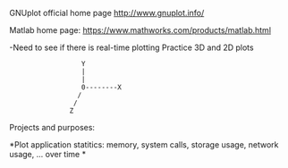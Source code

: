 GNUplot official home page http://www.gnuplot.info/

Matlab home page: https://www.mathworks.com/products/matlab.html

-Need to see if there is real-time plotting
Practice 3D and 2D plots

                      Y
                      |
                      |
                      0--------X
                     /
                    /
                   Z


Projects and purposes:

*Plot application statitics: memory, system calls, storage usage, network usage, ... over time
*
